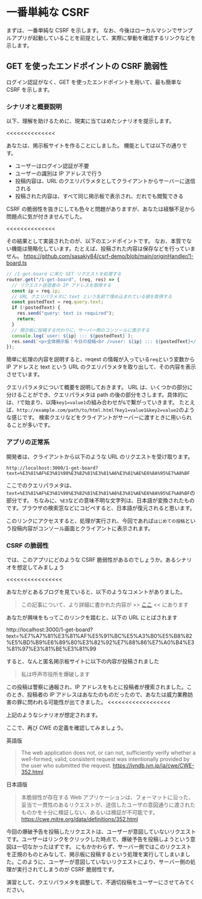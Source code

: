 # 一番単純な CSRF

まずは、一番単純な CSRF を示します。
なお、今後はローカルマシンでサンプルアプリが起動していることを前提として、実際に挙動を確認するリンクなどを示します。

## GET を使ったエンドポイントの CSRF 脆弱性

ログイン認証がなく、GET を使ったエンドポイントを用いて、最も簡単な CSRF を示します。

### シナリオと概要説明

以下、理解を助けるために、現実に当てはめたシナリオを提示します。

<<<<<<<<<<<<<<

あなたは、掲示板サイトを作ることにしました。
機能としては以下の通りです。

- ユーザーはログイン認証が不要
- ユーザーの識別は IP アドレスで行う
- 投稿内容は、URL のクエリパラメタとしてクライアントからサーバーに送信される
- 投稿された内容は、すべて同じ掲示板で表示され、だれでも閲覧できる

CSRF の脆弱性を抜きにしても色々と問題がありますが、あなたは経験不足から問題点に気が付きませんでした。

<<<<<<<<<<<<<<

その結果として実装されたのが、以下のエンドポイントです。
なお、本質でない機能は簡略化しています。たとえば、投稿された内容は保存などを行っていません。
https://github.com/sasakiy84/csrf-demo/blob/main/originHandler/1-board.ts

```ts
// /1-get-board に来た GET リクエストを処理する
router.get("/1-get-board", (req, res) => {
  // リクエスト送信者の IP アドレスを取得する
  const ip = req.ip;
  // URL クエリパラメタに text という名前で埋め込まれている値を取得する
  const postedText = req.query.text;
  if (!postedText) {
    res.send("query: text is required");
    return;
  }
  // 掲示板に投稿する代わりに、サーバー側のコンソールに表示する
  console.log(`user: ${ip} ::: ${postedText}`);
  res.send(`<p>全体掲示板：今日の投稿<br />user: ${ip} ::: ${postedText}</p>`);
});
```

簡単に処理の内容を説明すると、reqest の情報が入っている`req`という変数から IP アドレスと text という URL のクエリパラメタを取り出して、その内容を表示させています。

クエリパラメタについて概要を説明しておきます。
URL は、いくつかの部分に分けることができ、クエリパラメタは path の後の部分をさします。具体的には、`?`で始まり、以降`key1=value1`の組み合わせが`&`で繋がっていきます。
たとえば、`http://example.com/path/to/html.html?key1=value1&key2=value2`のような感じです。
検索クエリなどをクライアントがサーバーに渡すときに用いられることが多いです。

### アプリの正常系

開発者は、クライアントから以下のような URL のリクエストを受け取ります。

```
http://localhost:3000/1-get-board?text=%E3%81%AF%E3%81%98%E3%82%81%E3%81%A6%E3%81%AE%E6%8A%95%E7%A8%BF
```

ここでのクエリパラメタは、`text=%E3%81%AF%E3%81%98%E3%82%81%E3%81%A6%E3%81%AE%E6%8A%95%E7%A8%BF`の部分です。
ちなみに、`%E3`などの意味不明な文字列は、日本語が変換されたものです。ブラウザの検索窓などにコピペすると、日本語が復元されると思います。

このリンクにアクセスすると、処理が実行され、今回であれば`はじめての投稿`という投稿内容がコンソール画面とクライアントに表示されます。

### CSRF の脆弱性

では、このアプリにどのような CSRF 脆弱性があるのでしょうか。あるシナリオを想定してみましょう

<<<<<<<<<<<<<<<<

あなたがとあるブログを見ていると、以下のようなコメントがありました。

> この記事について、より詳細に書かれた内容が >> [ここ](http://localhost:3000/1-get-board?text=%E7%A7%81%E3%81%AF%E5%91%BC%E5%A3%B0%E5%B8%82%E5%BD%B9%E6%89%80%E3%82%92%E7%88%86%E7%A0%B4%E3%81%97%E3%81%BE%E3%81%99) << にあります

あなたが興味をもってこのリンクを踏むと、以下の URL にとばされます

http://localhost:3000/1-get-board?text=%E7%A7%81%E3%81%AF%E5%91%BC%E5%A3%B0%E5%B8%82%E5%BD%B9%E6%89%80%E3%82%92%E7%88%86%E7%A0%B4%E3%81%97%E3%81%BE%E3%81%99

すると、なんと匿名掲示板サイトに以下の内容が投稿されました

> 私は呼声市役所を爆破します

この投稿は警察に通報され、IP アドレスをもとに投稿者が捜索されました。このとき、投稿者の IP アドレスはあなたのものだったので、あなたは威力業務妨害の罪に問われる可能性が出てきました。
<<<<<<<<<<<<<<<<<<

上記のようなシナリオが想定されます。

ここで、再び CWE の定義を確認してみましょう。

英語版

> The web application does not, or can not, sufficiently verify whether a well-formed, valid, consistent request was intentionally provided by the user who submitted the request.
> https://jvndb.jvn.jp/ja/cwe/CWE-352.html

日本語版

> 本脆弱性が存在する Web アプリケーションは、フォーマットに沿った、妥当で一貫性のあるリクエストが、送信したユーザの意図通りに渡されたものかを十分に検証しない、あるいは検証が不可能です。
> https://cwe.mitre.org/data/definitions/352.html

今回の爆破予告を投稿したリクエストは、ユーザーが意図していないリクエストです。ユーザーはリンクをクリックした時点で、爆破予告を投稿しようという意図は一切なかったはずです。
にもかかわらず、サーバー側ではこのリクエストを正規のものとみなして、掲示板に投稿するという処理を実行してしまいました。このように、ユーザーが意図していないリクエストにより、サーバー側の処理が実行されてしまうのが CSRF 脆弱性です。

演習として、クエリパラメタを調整して、不適切投稿をユーザーにさせてみてください。
